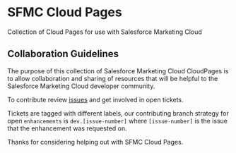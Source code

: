 # SFMC Cloud Pages
Collection of Cloud Pages for use with Salesforce Marketing Cloud


## Collaboration Guidelines

The purpose of this collection of Salesforce Marketing Cloud CloudPages is to allow collaboration and sharing of resources that will be helpful to the Salesforce Marketing Cloud developer community.

To contribute review [issues](https://github.com/sfmcdg/sfmc-cloudpages/issues) and get involved in open tickets.

Tickets are tagged with different labels, our contributing branch strategy for open `enhancements` is `dev.[issue-number]` where `[issue-number]` is the issue that the enhancement was requested on.

Thanks for considering helping out with SFMC Cloud Pages.
